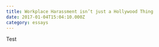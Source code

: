 ```yaml
---
title: Workplace Harassment isn’t just a Hollywood Thing
date: 2017-01-04T15:04:10.000Z
category: essays
---
```

Test
